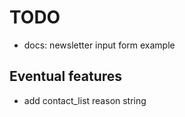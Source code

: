 # TODO

- docs: newsletter input form example

## Eventual features

- add contact_list reason string
